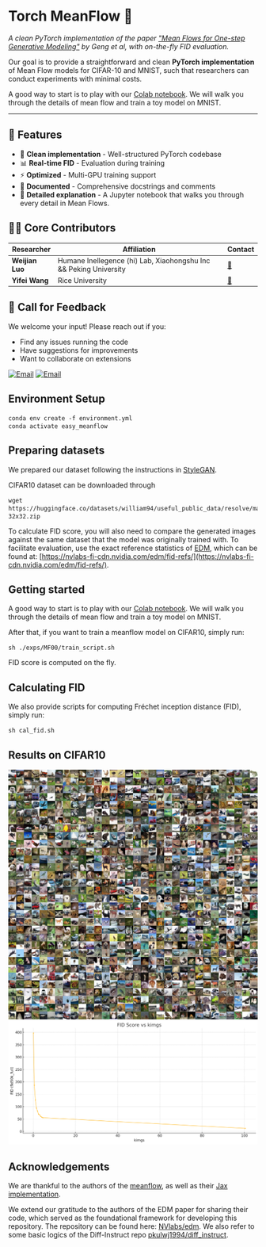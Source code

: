 # Torch MeanFlow 🌊

*A clean PyTorch implementation of the paper ["Mean Flows for One-step Generative Modeling"](https://arxiv.org/abs/2505.13447) by Geng et al, with on-the-fly FID evaluation.*

Our goal is to provide a straightforward and clean **PyTorch implementation** of Mean Flow models for CIFAR-10 and MNIST, such that researchers can conduct experiments with minimal costs.

A good way to start is to play with our [Colab notebook](https://colab.research.google.com/drive/1dQR09kiFx4yvUO6ENvC5S1K16-oQ6DZc?usp=sharing). We will walk you through the details of mean flow and train a toy model on MNIST.

---

## 🚀 Features
- 🧹 **Clean implementation** - Well-structured PyTorch codebase
- 📊 **Real-time FID** - Evaluation during training
- ⚡ **Optimized** - Multi-GPU training support
- 📝 **Documented** - Comprehensive docstrings and comments
- 🧠 **Detailed explanation** - A Jupyter notebook that walks you through every detail in Mean Flows.

## 👨‍💻 Core Contributors
| Researcher | Affiliation | Contact |
|------------|-------------|---------|
| **Weijian Luo** | Humane Inellegence (hi) Lab, Xiaohongshu Inc && Peking University | [📧](mailto:pkulwj1994@icloud.com) |
| **Yifei Wang** | Rice University | [📧](mailto:yw251@rice.edu) |


## 💌 Call for Feedback
We welcome your input! Please reach out if you:
- Find any issues running the code
- Have suggestions for improvements
- Want to collaborate on extensions

[![Email](https://img.shields.io/badge/Contact_Weijian-Email-blue?style=flat&logo=mail.ru)](mailto:pkulwj1994@icloud.com)
[![Email](https://img.shields.io/badge/Contact_Yifei-Email-green?style=flat&logo=protonmail)](mailto:yw251@rice.edu)



## Environment Setup

```
conda env create -f environment.yml
conda activate easy_meanflow
```

## Preparing datasets

We prepared our dataset following the instructions in [StyleGAN](https://github.com/NVlabs/stylegan3).

CIFAR10 dataset can be downloaded through
```
wget https://huggingface.co/datasets/william94/useful_public_data/resolve/main/cifar10-32x32.zip
```

To calculate FID score, you will also need to compare the generated images against the same dataset that the model was originally trained with. To facilitate evaluation, use the exact reference statistics of [EDM](https://github.com/NVlabs/edm/tree/main?tab=readme-ov-file), which can be found at: [https://nvlabs-fi-cdn.nvidia.com/edm/fid-refs/](https://nvlabs-fi-cdn.nvidia.com/edm/fid-refs/).


## Getting started
A good way to start is to play with our [Colab notebook](https://colab.research.google.com/drive/1dQR09kiFx4yvUO6ENvC5S1K16-oQ6DZc?usp=sharing). We will walk you through the details of mean flow and train a toy model on MNIST.

After that, if you want to train a meanflow model on CIFAR10, simply run:

```
sh ./exps/MF00/train_script.sh
```
FID score is computed on the fly.

## Calculating FID

We also provide scripts for computing Fr&eacute;chet inception distance (FID), simply run:
```
sh cal_fid.sh
```

## Results on CIFAR10
![CIFAR](./assets/fakes_097843.png)
![fid](./assets/FID.png)

## Acknowledgements
We are thankful to the authors of the [meanflow](https://arxiv.org/abs/2505.13447), as well as their [Jax implementation](https://github.com/Gsunshine/meanflow).

We extend our gratitude to the authors of the EDM paper for sharing their code, which served as the foundational framework for developing this repository. The repository can be found here: [NVlabs/edm](https://github.com/NVlabs/edm/). We also refer to some basic logics of the Diff-Instruct repo [pkulwj1994/diff_instruct](https://github.com/pkulwj1994/diff_instruct).
